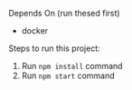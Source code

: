 Depends On (run thesed first)
* docker

Steps to run this project:

1. Run `npm install` command
2. Run `npm start` command
